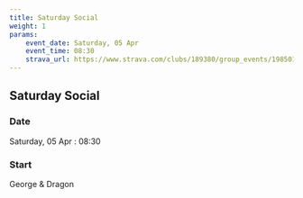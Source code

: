 ```yaml
---
title: Saturday Social 
weight: 1
params:
    event_date: Saturday, 05 Apr
    event_time: 08:30
    strava_url: https://www.strava.com/clubs/189380/group_events/1985019
---
```


## Saturday Social  



### Date

Saturday, 05 Apr : 08:30

### Start

George &amp; Dragon


